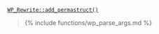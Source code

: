 <p><code><a href="https://developer.wordpress.org/reference/classes/wp_rewrite/add_permastruct/">WP_Rewrite::add_permastruct()</a></code></p>

<blockquote>

{% include functions/wp_parse_args.md %}

</blockquote>
